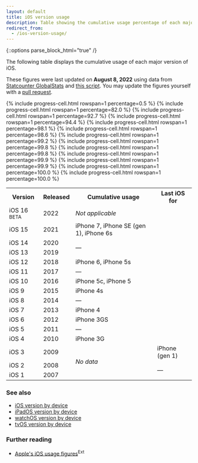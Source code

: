 ```yaml
---
layout: default
title: iOS version usage
description: Table showing the cumulative usage percentage of each major iOS version, along with information about which iPhone devices each iOS version is the max iOS version for.
redirect_from:
  - /ios-version-usage/
---
```


{::options parse_block_html="true" /}

The following table displays the cumulative usage of each major version of iOS.

These figures were last updated on <b>August 8, 2022</b> using data from <a href="https://gs.statcounter.com/ios-version-market-share/mobile-tablet/worldwide">Statcounter GlobalStats</a> and <a href="https://github.com/ebelinski/iosref/blob/main/meta/ios-usage-generator.swift">this script</a>. You may update the figures yourself with a <a href="https://github.com/ebelinski/iosref">pull request</a>.

<div class="table-responsive">
<table class="full-width">
  <tr>
    <th>Version</th>
    <th>Released</th>
    <th>Cumulative usage</th>
    <th>Last iOS for</th>
  </tr>
  <tr>
    <td>iOS 16 <sup class="beta">BETA</sup></td>
    <td>2022</td>
    {% include progress-cell.html rowspan=1 percentage=0.5 %}
    <td><i>Not applicable</i></td>
  </tr>
  <tr>
    <td>iOS 15</td>
    <td>2021</td>
    {% include progress-cell.html rowspan=1 percentage=82.0 %}
    <td>iPhone 7, iPhone SE (gen 1), iPhone 6s</td>
  </tr>
  <tr>
    <td>iOS 14</td>
    <td>2020</td>
    {% include progress-cell.html rowspan=1 percentage=92.7 %}
    <td rowspan="2">—</td>
  </tr>
  <tr>
    <td>iOS 13</td>
    <td>2019</td>
    {% include progress-cell.html rowspan=1 percentage=94.4 %}
  </tr>
  <tr>
    <td>iOS 12</td>
    <td>2018</td>
    {% include progress-cell.html rowspan=1 percentage=98.1 %}
    <td>iPhone 6, iPhone 5s</td>
  </tr>
  <tr>
    <td>iOS 11</td>
    <td>2017</td>
    {% include progress-cell.html rowspan=1 percentage=98.6 %}
    <td>—</td>
  </tr>
  <tr>
    <td>iOS 10</td>
    <td>2016</td>
    {% include progress-cell.html rowspan=1 percentage=99.2 %}
    <td>iPhone 5c, iPhone 5</td>
  </tr>
  <tr>
    <td>iOS 9</td>
    <td>2015</td>
    {% include progress-cell.html rowspan=1 percentage=99.8 %}
    <td>iPhone 4s</td>
  </tr>
  <tr>
    <td>iOS 8</td>
    <td>2014</td>
    {% include progress-cell.html rowspan=1 percentage=99.8 %}
    <td>—</td>
  </tr>
  <tr>
    <td>iOS 7</td>
    <td>2013</td>
    {% include progress-cell.html rowspan=1 percentage=99.9 %}
    <td>iPhone 4</td>
  </tr>
  <tr>
    <td>iOS 6</td>
    <td>2012</td>
    {% include progress-cell.html rowspan=1 percentage=99.9 %}
    <td>iPhone 3GS</td>
  </tr>
  <tr>
    <td>iOS 5</td>
    <td>2011</td>
    {% include progress-cell.html rowspan=1 percentage=100.0 %}
    <td>—</td>
  </tr>
  <tr>
    <td>iOS 4</td>
    <td>2010</td>
    {% include progress-cell.html rowspan=1 percentage=100.0 %}
    <td>iPhone 3G</td>
  </tr>
  <tr>
    <td>iOS 3</td>
    <td>2009</td>
    <td rowspan="3"><i>No data</i></td>
    <td>iPhone (gen 1)</td>
  </tr>
  <tr>
    <td>iOS 2</td>
    <td>2008</td>
    <td rowspan="2">—</td>
  </tr>
  <tr>
    <td>iOS 1</td>
    <td>2007</td>
  </tr>
</table>
</div>

### See also

* [iOS version by device](/ipados)
* [iPadOS version by device](/ipados)
* [watchOS version by device](/watchos)
* [tvOS version by device](/tvos)

### Further reading

* [Apple's iOS usage figures](https://developer.apple.com/support/app-store/)<sup class="ext">Ext</sup>

